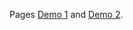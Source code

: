 Pages [Demo 1](https://cjcoaustralia.github.io/sticky-footer-cdn/) and [Demo 2](https://cjcoaustralia.github.io/sticky-footer-cdn/index2.html).